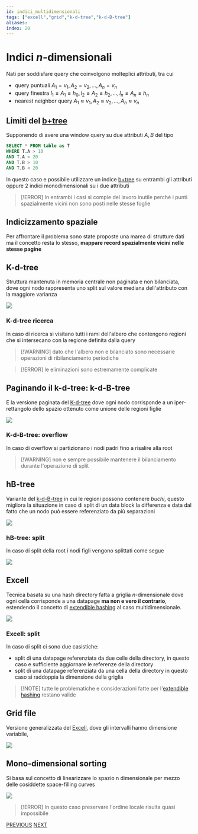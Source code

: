 ```yaml
---
id: indici_multidimensionali
tags: ["excell","grid","k-d-tree","k-d-B-tree"]
aliases: 
index: 20
---
```


# Indici $n$-dimensionali

Nati per soddisfare query che coinvolgono molteplici attributi, tra cui

- query puntuali $A_1 = v_1, A_2 = v_2, … , A_n = v_n$ 
- query finestra $l_1 \leq A_1 \leq h_0, l_2 \leq A_2 \leq h_2, … , l_n \leq A_n \leq h_n$
- nearest neighbor query $A_1 \approx v_1, A_2 \approx v_2, … , A_n \approx v_n$ 

## Limiti del [b+tree](tecnologie_basi_dati/b+tree.md)

Supponendo di avere una window query su due attributi $A,B$ del tipo

```sql
SELECT * FROM table as T
WHERE T.A > 10
AND T.A < 20
AND T.B > 10
AND T.B < 20
```

In questo caso e possibile utilizzare un indice [b+tree](tecnologie_basi_dati/b+tree.md) su entrambi gli attributi oppure 2 indici monodimensionali su i due attributi

>[!ERROR] In entrambi i casi si compie del lavoro inutile perché i punti spazialmente vicini non sono posti nelle stesse foglie

## Indicizzamento spaziale

Per affrontare il problema sono state proposte una marea di strutture dati ma il concetto resta lo stesso, **mappare record spazialmente vicini nelle stesse pagine**

## K-d-tree

Struttura mantenuta in memoria centrale non paginata e non bilanciata, dove ogni nodo rappresenta uno split sul valore mediana dell'attributo con la maggiore varianza

![](tecnologie_basi_dati/Pasted%20image%2020250216172340.png)

### K-d-tree ricerca

In caso di ricerca si visitano tutti i rami dell'albero che contengono regioni che si intersecano con la regione definita dalla query

>[!WARNING] dato che l'albero non e bilanciato sono necessarie operazioni di ribilanciamento periodiche

>[!ERROR] le eliminazioni sono estremamente complicate

## Paginando il k-d-tree: k-d-B-tree

E la versione paginata del [K-d-tree](#K-d-tree) dove ogni nodo corrisponde a un iper-rettangolo dello spazio ottenuto come unione delle regioni figlie

![](tecnologie_basi_dati/Pasted%20image%2020250216182013.png)

### K-d-B-tree: overflow

In caso di overflow si partizionano i nodi padri fino a risalire alla root

>[!WARNING] non e sempre possibile mantenere il bilanciamento durante l'operazione di split

## hB-tree

Variante del [k-d-B-tree](#Paginando%20il%20k-d-tree%20k-d-B-tree) in cui le regioni possono contenere *buchi*, questo migliora la situazione in caso di split di un data block la differenza e data dal fatto che un nodo può essere referenziato da più separazioni

![](tecnologie_basi_dati/Pasted%20image%2020250216182500.png)

### hB-tree: split

In caso di split della root i nodi figli vengono splittati come segue

![](tecnologie_basi_dati/Pasted%20image%2020250216182641.png)

## Excell

Tecnica basata su una hash directory fatta a griglia $n$-dimensionale dove ogni cella corrisponde a una datapage **ma non e vero il contrario**, estendendo il concetto di [extendible hashing](indici_hash.md#Extendible%20hashing) al caso multidimensionale.

![](tecnologie_basi_dati/Pasted%20image%2020250216182829.png)

### Excell: split


In caso di split ci sono due casistiche:

- split di una datapage referenziata da due celle della directory, in questo caso e sufficiente aggiornare le referenze della directory
- split di una datapage referenziata da una cella della directory in questo caso si raddoppia la dimensione della griglia

>[!NOTE] tutte le problematiche e considerazioni fatte per l'[extendible hashing](indici_hash.md#Extendible%20hashing) restano valide 


## Grid file

Versione generalizzata del [Excell](#Excell), dove gli intervalli hanno dimensione variabile, 

![](tecnologie_basi_dati/Pasted%20image%2020250216183422.png)

## Mono-dimensional sorting

Si basa sul concetto di linearizzare lo spazio n dimensionale per mezzo delle cosiddette space-filling curves

![](tecnologie_basi_dati/Pasted%20image%2020250216183530.png)

>[!ERROR] In questo caso preservare l'ordine locale risulta quasi impossibile

[PREVIOUS](pages/progetto_fisico_tuning.md) [NEXT](tecnologie_basi_dati/pages/r-tree.md)
